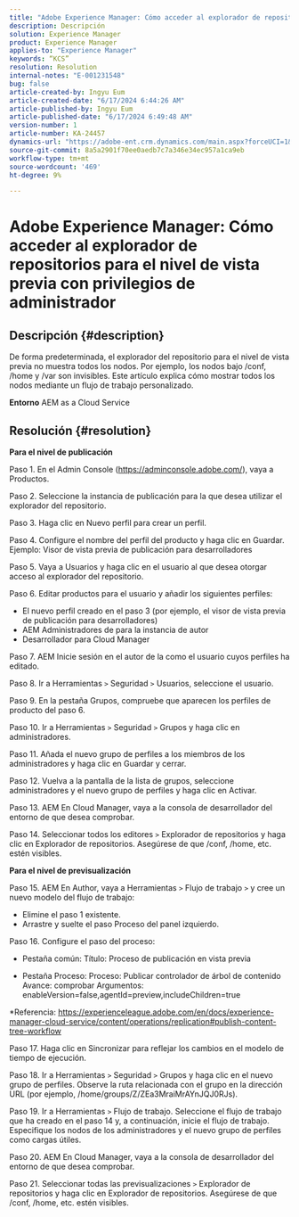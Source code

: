 ```yaml
---
title: "Adobe Experience Manager: Cómo acceder al explorador de repositorios para el nivel de vista previa con privilegios de administrador"
description: Descripción
solution: Experience Manager
product: Experience Manager
applies-to: "Experience Manager"
keywords: “KCS”
resolution: Resolution
internal-notes: "E-001231548"
bug: false
article-created-by: Ingyu Eum
article-created-date: "6/17/2024 6:44:26 AM"
article-published-by: Ingyu Eum
article-published-date: "6/17/2024 6:49:48 AM"
version-number: 1
article-number: KA-24457
dynamics-url: "https://adobe-ent.crm.dynamics.com/main.aspx?forceUCI=1&pagetype=entityrecord&etn=knowledgearticle&id=023f7d06-752c-ef11-840b-000d3a5c0892"
source-git-commit: 8a5a2901f70ee0aedb7c7a346e34ec957a1ca9eb
workflow-type: tm+mt
source-wordcount: '469'
ht-degree: 9%

---
```


# Adobe Experience Manager: Cómo acceder al explorador de repositorios para el nivel de vista previa con privilegios de administrador

## Descripción {#description}


De forma predeterminada, el explorador del repositorio para el nivel de vista previa no muestra todos los nodos. Por ejemplo, los nodos bajo /conf, /home y /var son invisibles. Este artículo explica cómo mostrar todos los nodos mediante un flujo de trabajo personalizado.

<b>Entorno</b>
AEM as a Cloud Service


## Resolución {#resolution}


<b>Para el nivel de publicación</b>

Paso 1. En el Admin Console (https://adminconsole.adobe.com/), vaya a Productos.

Paso 2. Seleccione la instancia de publicación para la que desea utilizar el explorador del repositorio.

Paso 3. Haga clic en Nuevo perfil para crear un perfil.

Paso 4. Configure el nombre del perfil del producto y haga clic en Guardar.
Ejemplo: Visor de vista previa de publicación para desarrolladores

Paso 5. Vaya a Usuarios y haga clic en el usuario al que desea otorgar acceso al explorador del repositorio.

Paso 6. Editar productos para el usuario y añadir los siguientes perfiles:
- El nuevo perfil creado en el paso 3 (por ejemplo, el visor de vista previa de publicación para desarrolladores)
- AEM Administradores de para la instancia de autor
- Desarrollador para Cloud Manager

Paso 7. AEM Inicie sesión en el autor de la como el usuario cuyos perfiles ha editado.

Paso 8. Ir a Herramientas `>`  Seguridad `>`  Usuarios, seleccione el usuario.

Paso 9. En la pestaña Grupos, compruebe que aparecen los perfiles de producto del paso 6.

Paso 10. Ir a Herramientas `>`  Seguridad `>`  Grupos y haga clic en administradores.

Paso 11. Añada el nuevo grupo de perfiles a los miembros de los administradores y haga clic en Guardar y cerrar.

Paso 12. Vuelva a la pantalla de la lista de grupos, seleccione administradores y el nuevo grupo de perfiles y haga clic en Activar.

Paso 13. AEM En Cloud Manager, vaya a la consola de desarrollador del entorno de que desea comprobar.

Paso 14. Seleccionar todos los editores `>`  Explorador de repositorios y haga clic en Explorador de repositorios.
Asegúrese de que /conf, /home, etc. estén visibles.

<b>Para el nivel de previsualización</b>

Paso 15. AEM En Author, vaya a Herramientas `>`  Flujo de trabajo `>`  y cree un nuevo modelo del flujo de trabajo:
- Elimine el paso 1 existente.
- Arrastre y suelte el paso Proceso del panel izquierdo.

Paso 16. Configure el paso del proceso:

- Pestaña común: Título: Proceso de publicación en vista previa

- Pestaña Proceso: Proceso: Publicar controlador de árbol de contenido Avance: comprobar Argumentos: enableVersion=false,agentId=preview,includeChildren=true

\*Referencia: https://experienceleague.adobe.com/en/docs/experience-manager-cloud-service/content/operations/replication#publish-content-tree-workflow

Paso 17. Haga clic en Sincronizar para reflejar los cambios en el modelo de tiempo de ejecución.

Paso 18. Ir a Herramientas `>`  Seguridad `>`  Grupos y haga clic en el nuevo grupo de perfiles.
Observe la ruta relacionada con el grupo en la dirección URL (por ejemplo, /home/groups/Z/ZEa3MraiMrAYnJQJ0RJs).

Paso 19. Ir a Herramientas `>`  Flujo de trabajo. Seleccione el flujo de trabajo que ha creado en el paso 14 y, a continuación, inicie el flujo de trabajo.
Especifique los nodos de los administradores y el nuevo grupo de perfiles como cargas útiles.

Paso 20. AEM En Cloud Manager, vaya a la consola de desarrollador del entorno de que desea comprobar.

Paso 21. Seleccionar todas las previsualizaciones `>`  Explorador de repositorios y haga clic en Explorador de repositorios.
Asegúrese de que /conf, /home, etc. estén visibles.
